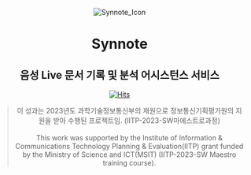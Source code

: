 <div align="center">
  
![Synnote_Icon](https://github.com/Team983/.github/assets/78195316/2f8ec64d-5b12-42e9-b9f9-2cbe9ccd34a7)

# Synnote
## 음성 Live 문서 기록 및 분석 어시스턴스 서비스

[![Hits](https://hits.seeyoufarm.com/api/count/incr/badge.svg?url=https%3A%2F%2Fgithub.com%2FTeam983&count_bg=%231B1919&title_bg=%23555555&icon=&icon_color=%23940D80&title=hits&edge_flat=false)](https://hits.seeyoufarm.com)

> 이 성과는 2023년도 과학기술정보통신부의 재원으로 정보통신기획평가원의 지원을 받아 수행된 프로젝트임. (IITP-2023-SW마에스트로과정) <br><br> This work was supported by the Institute of Information & Communications Technology Planning & Evaluation(IITP) grant funded by the Ministry of Science and ICT(MSIT) (IITP-2023-SW Maestro training course).

</div>
